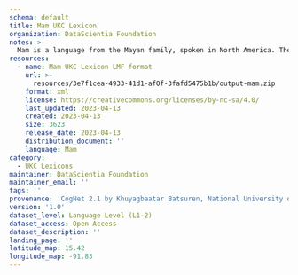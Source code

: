 ```yaml
---
schema: default
title: Mam UKC Lexicon
organization: DataScientia Foundation
notes: >-
  Mam is a language from the Mayan family, spoken in North America. The UKC Lexicon of Mam is represented as a lexico-semantic network. It consists of words, word senses, synsets, as well as sense-level and synset-level relationships.
resources:
  - name: Mam UKC Lexicon LMF format
    url: >-
      resources/3e7f1cea-4933-41d1-af0f-3fafd5475b1b/output-mam.zip
    format: xml
    license: https://creativecommons.org/licenses/by-nc-sa/4.0/
    last_updated: 2023-04-13
    created: 2023-04-13
    size: 3623
    release_date: 2023-04-13
    distribution_document: ''
    language: Mam
category:
  - UKC Lexicons
maintainer: DataScientia Foundation
maintainer_email: ''
tags: ''
provenance: 'CogNet 2.1 by Khuyagbaatar Batsuren, National University of Mongolia (http://cognet.ukc.disi.unitn.it); Native Languages of the Americas 2021.11. by Laura Redish and Orrin Lewis (http://www.native-languages.org); Princeton WordNet 2.1 by Princeton University (https://wordnet.princeton.edu)'
version: '1.0'
dataset_level: Language Level (L1-2)
dataset_access: Open Access
dataset_description: ''
landing_page: ''
latitude_map: 15.42
longitude_map: -91.83
---
```

